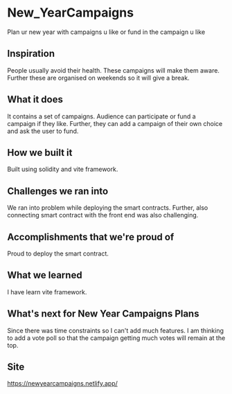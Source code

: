 # New_YearCampaigns
Plan ur new year with campaigns u like or fund in the campaign u like
## Inspiration
People usually avoid their health. These campaigns will make them aware. Further these are organised on weekends so it will give a break.
## What it does
It contains a set of campaigns. Audience can participate or fund a campaign if they like. Further, they can add a campaign of their own choice and ask the user to fund.
## How we built it
Built using solidity and vite framework.
## Challenges we ran into
We ran into problem while deploying the smart contracts. Further, also connecting smart contract with the front end was also challenging.
## Accomplishments that we're proud of
Proud to deploy the smart contract.
## What we learned
I have learn vite framework.
## What's next for New Year Campaigns Plans
Since there was time constraints so I can't add much features. I am thinking to add a vote poll so that the campaign getting much votes will remain at the top.
## Site
https://newyearcampaigns.netlify.app/
